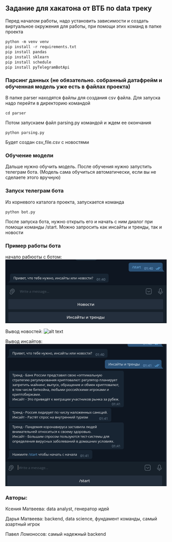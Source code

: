 ## Задание для хакатона от ВТБ по data треку

Перед началом работы, надо установить зависимости и создать виртуальное окружения для работы, при помощи этих команд в папке проекта
```shell
python -m venv venv
pip install -r requirements.txt
pip install pandas
pip install sklearn
pip install schedule
pip install pyTelegramBotApi
```
### Парсинг данных (не обязательно. собранный датафрейм и обученная модель уже есть в файлах проекта)
В папке parser находятся файлы для создания csv файла. Для запуска надо перейти в директорию командой 
```shell
cd parser
```
Потом запускаем файл parsing.py командой и ждем ее окончания
```shell
python parsing.py
```
Будет создан csv_file.csv с новостями
### Обучение модели
Дальше нужно обучить модель. После обучения нужно запустить телеграм бота.  (Модель сама обучиться автоматически, если вы не сделаете этого вручную)
### Запуск телеграм бота
Из корневого каталога проекта, запускается команда
```shell
python bot.py
```
После запуска бота, нужно открыть его и начать с ним диалог при помощи команды /start. Можно запросить как инсайты и тренды, так и новости

### Пример работы бота

начало рабюоты с ботом: 
![alt text](./images/Начало_работы_с_ботом.png "start_bot")

Вывод новостей: 
![alt text](./images/Вывод_новостей.png "news")

Вывод инсайтов: 
![alt text](./images/Вывод_инсайтов.png "insites")




### Авторы:

Ксения Матвеева: data analyst, генератор идей

Дарья Матвеева: backend, data science, фундамент команды, самый азартный игрок

Павел Ломоносов: самый надежный backend
